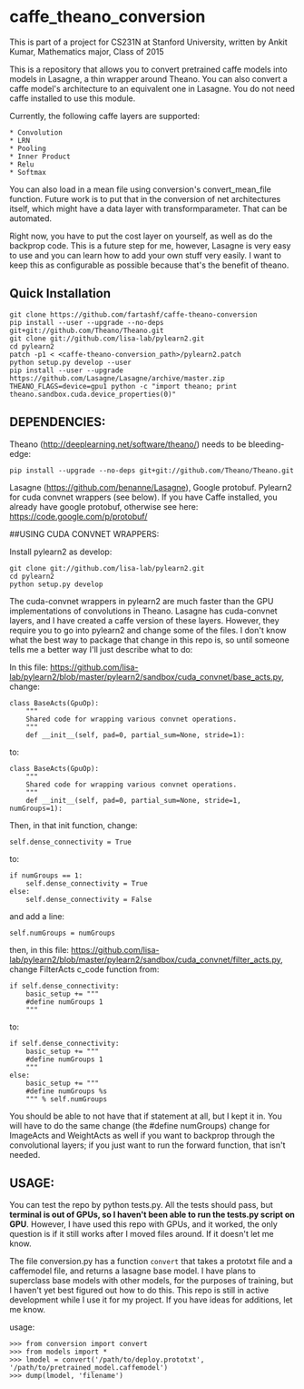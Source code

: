 # caffe_theano_conversion
This is part of a project for CS231N at Stanford University, written by Ankit Kumar, Mathematics major, Class of 2015

This is a repository that allows you to convert pretrained caffe models into models in Lasagne, a thin wrapper around Theano. You can also convert a caffe model's architecture to an equivalent one in Lasagne. You do not need caffe installed to use this module.

Currently, the following caffe layers are supported:

	* Convolution
	* LRN
	* Pooling
	* Inner Product
	* Relu
	* Softmax

You can also load in a mean file using conversion's convert_mean_file function. Future work is to put that in the conversion of net architectures itself, which might have a data layer with transformparameter. That can be automated.

Right now, you have to put the cost layer on yourself, as well as do the backprop code. This is a future step for me, however, Lasagne is very easy to use and you can learn how to add your own stuff very easily. I want to keep this as configurable as possible because that's the benefit of theano.

## Quick Installation
```
git clone https://github.com/fartashf/caffe-theano-conversion
pip install --user --upgrade --no-deps git+git://github.com/Theano/Theano.git
git clone git://github.com/lisa-lab/pylearn2.git
cd pylearn2
patch -p1 < <caffe-theano-conversion_path>/pylearn2.patch
python setup.py develop --user
pip install --user --upgrade
https://github.com/Lasagne/Lasagne/archive/master.zip
THEANO_FLAGS=device=gpu1 python -c "import theano; print
theano.sandbox.cuda.device_properties(0)"
```

## DEPENDENCIES:
Theano (http://deeplearning.net/software/theano/) needs to be bleeding-edge:
```
pip install --upgrade --no-deps git+git://github.com/Theano/Theano.git
```

Lasagne (https://github.com/benanne/Lasagne), Google protobuf. Pylearn2 for cuda convnet wrappers (see below). If you have Caffe installed, you already have google protobuf, otherwise see here: https://code.google.com/p/protobuf/

##USING CUDA CONVNET WRAPPERS:

Install pylearn2 as develop:
```
git clone git://github.com/lisa-lab/pylearn2.git
cd pylearn2
python setup.py develop
```


The cuda-convnet wrappers in pylearn2 are much faster than the GPU implementations of convolutions in Theano. Lasagne has cuda-convnet layers, and I have created a caffe version of these layers. However, they require you to go into pylearn2 and change some of the files. I don't know what the best way to package that change in this repo is, so until someone tells me a better way I'll just describe what to do:

In this file: https://github.com/lisa-lab/pylearn2/blob/master/pylearn2/sandbox/cuda_convnet/base_acts.py, change:
```
class BaseActs(GpuOp):
    """
    Shared code for wrapping various convnet operations.
    """
    def __init__(self, pad=0, partial_sum=None, stride=1):
```
to:
```
class BaseActs(GpuOp):
    """
    Shared code for wrapping various convnet operations.
    """
    def __init__(self, pad=0, partial_sum=None, stride=1, numGroups=1):
```

Then, in that init function, change:

```
self.dense_connectivity = True
```
to:
```
if numGroups == 1:
	self.dense_connectivity = True
else:
	self.dense_connectivity = False
```

and add a line:
```
self.numGroups = numGroups
```

then, in this file: https://github.com/lisa-lab/pylearn2/blob/master/pylearn2/sandbox/cuda_convnet/filter_acts.py, change FilterActs c_code function from:

```
if self.dense_connectivity:
	basic_setup += """
    #define numGroups 1
    """
```

to:
```
if self.dense_connectivity:
	basic_setup += """
    #define numGroups 1
    """
else:
	basic_setup += """
	#define numGroups %s
	""" % self.numGroups
```

You should be able to not have that if statement at all, but I kept it in. You will have to do the same change (the #define numGroups) change for ImageActs and WeightActs as well if you want to backprop through the convolutional layers; if you just want to run the forward function, that isn't needed.

## USAGE:
You can test the repo by python tests.py.
All the tests should pass, but **terminal is out of GPUs, so I haven't been able to run the tests.py script on GPU**. However, I have used this repo with GPUs, and it worked, the only question is if it still works after I moved files around. If it doesn't let me know.

The file conversion.py has a function ```convert``` that takes a prototxt file and a caffemodel file, and returns a lasagne base model. I have plans to superclass base models with other models, for the purposes of training, but I haven't yet best figured out how to do this. This repo is still in active development while I use it for my project. If you have ideas for additions, let me know.

usage:
```
>>> from conversion import convert
>>> from models import *
>>> lmodel = convert('/path/to/deploy.prototxt', '/path/to/pretrained_model.caffemodel')
>>> dump(lmodel, 'filename')
```
